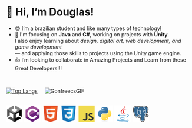 <h1> 👋 Hi, I’m Douglas! </h1>

- 😎 I’m a brazilian student and like many types of technology!
- 👾 I'm focusing on <strong>Java</strong> and <strong>C#</strong>, working on projects with <strong>Unity</strong>. <br>
  I also enjoy learning about <em>design, digital art, web development, and game development</em> <br>
  — and applying those skills to projects using the Unity game engine.
- 👍 I’m looking to collaborate in Amazing Projects and Learn from these Great Developers!!!

<br>

[![Top Langs](https://github-readme-stats.vercel.app/api/top-langs/?username=DougNSantos)](https://github.com/anuraghazra/github-readme-stats) &nbsp;&nbsp;&nbsp; <img src="https://github.com/user-attachments/assets/eb1226ac-cdab-458d-9dfb-17c5edbfc5e7" alt="GonfreecsGIF" width="120">

<br>

<div>
  <img src="https://raw.githubusercontent.com/devicons/devicon/master/icons/unity/unity-original.svg" height="45px" weight="45px">
  <img src="https://raw.githubusercontent.com/devicons/devicon/master/icons/csharp/csharp-original.svg" height="45px" weight="45px">
  <img src="https://raw.githubusercontent.com/devicons/devicon/master/icons/html5/html5-original.svg" height="45px" weight="45px">
  <img src="https://raw.githubusercontent.com/devicons/devicon/master/icons/css3/css3-original.svg" height="45px" weight="45px">
  <img src="https://raw.githubusercontent.com/devicons/devicon/master/icons/javascript/javascript-original.svg" height="45px" weight="45px">
  <img src="https://raw.githubusercontent.com/devicons/devicon/master/icons/python/python-original.svg" height="45px" weight="45px">
  <img src="https://raw.githubusercontent.com/devicons/devicon/master/icons/java/java-original.svg" height="45px" weight="45px">
  <img src="https://raw.githubusercontent.com/devicons/devicon/master/icons/postgresql/postgresql-original.svg" height="45px" weight="45px">
</div>



<!---
DougNSantos/DougNSantos is a ✨ special ✨ repository because its `README.md` (this file) appears on your GitHub profile.
You can click the Preview link to take a look at your changes.
--->

